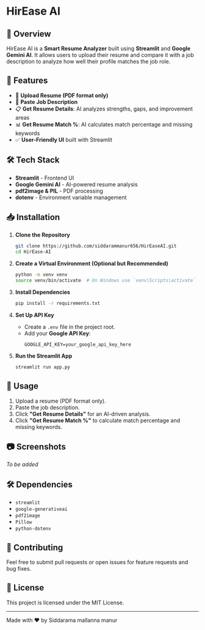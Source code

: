 # HirEase AI 

## 📌 Overview
HirEase AI is a **Smart Resume Analyzer** built using **Streamlit** and **Google Gemini AI**. It allows users to upload their resume and compare it with a job description to analyze how well their profile matches the job role.

## 🚀 Features
- 📂 **Upload Resume (PDF format only)**
- 📝 **Paste Job Description**
- 📋 **Get Resume Details**: AI analyzes strengths, gaps, and improvement areas
- 📊 **Get Resume Match %**: AI calculates match percentage and missing keywords
- ✅ **User-Friendly UI** built with Streamlit

## 🛠️ Tech Stack
- **Streamlit** - Frontend UI
- **Google Gemini AI** - AI-powered resume analysis
- **pdf2image & PIL** - PDF processing
- **dotenv** - Environment variable management

## 📥 Installation
1. **Clone the Repository**
   ```sh
   git clone https://github.com/siddarammanur656/HirEaseAI.git
   cd HirEase-AI
   ```

2. **Create a Virtual Environment (Optional but Recommended)**
   ```sh
   python -m venv venv
   source venv/bin/activate  # On Windows use `venv\Scripts\activate`
   ```

3. **Install Dependencies**
   ```sh
   pip install -r requirements.txt
   ```

4. **Set Up API Key**
   - Create a `.env` file in the project root.
   - Add your **Google API Key**:
     ```
     GOOGLE_API_KEY=your_google_api_key_here
     ```

5. **Run the Streamlit App**
   ```sh
   streamlit run app.py
   ```

## 📌 Usage
1. Upload a resume (PDF format only).
2. Paste the job description.
3. Click **"Get Resume Details"** for an AI-driven analysis.
4. Click **"Get Resume Match %"** to calculate match percentage and missing keywords.

## 📷 Screenshots
*To be added*

## 🛠️ Dependencies
- `streamlit`
- `google-generativeai`
- `pdf2image`
- `Pillow`
- `python-dotenv`

## 🤝 Contributing
Feel free to submit pull requests or open issues for feature requests and bug fixes.

## 📜 License
This project is licensed under the MIT License.

---
Made with ❤️ by Siddarama mallanna manur 

